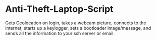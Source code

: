 # Anti-Theft-Laptop-Script
Gets Geolocation on login, takes a webcam picture, connects to the internet, starts up a keylogger, sets a bootloader image/message, and sends all the information to your ssh server or email.

